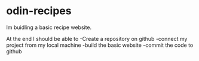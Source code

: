 # odin-recipes

Im buidling a basic recipe website.

At the end I should be able to 
-Create a repository on github
-connect my project from my local machine
-build the basic website
-commit the code to github
